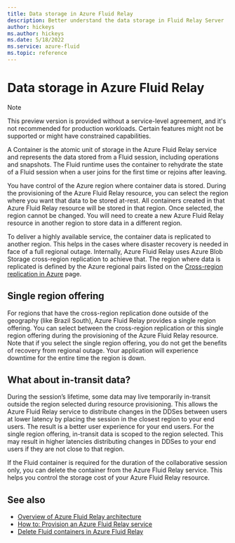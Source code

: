 ```yaml
---
title: Data storage in Azure Fluid Relay
description: Better understand the data storage in Fluid Relay Server
author: hickeys
ms.author: hickeys
ms.date: 5/18/2022
ms.service: azure-fluid
ms.topic: reference
---
```


# Data storage in Azure Fluid Relay

> [!NOTE]
> This preview version is provided without a service-level agreement, and it's not recommended for production workloads. Certain features might not be supported or might have constrained capabilities.

A Container is the atomic unit of storage in the Azure Fluid Relay service and represents the data stored from a Fluid session, including operations and snapshots. The Fluid runtime uses the container to rehydrate the state of a Fluid session when a user joins for the first time or rejoins after leaving.

You have control of the Azure region where container data is stored. During the provisioning of the Azure Fluid Relay resource, you can select the region where you want that data to be stored at-rest. All containers created in that Azure Fluid Relay resource will be stored in that region. Once selected, the region cannot be changed. You will need to create a new Azure Fluid Relay resource in another region to store data in a different region.

To deliver a highly available service, the container data is replicated to another region. This helps in the cases where disaster recovery is needed in face of a full regional outage. Internally, Azure Fluid Relay uses Azure Blob Storage cross-region replication to achieve that. The region where data is replicated is defined by the Azure regional pairs listed on the [Cross-region replication in Azure](../../availability-zones/cross-region-replication-azure.md#azure-cross-region-replication-pairings-for-all-geographies) page.

## Single region offering

For regions that have the cross-region replication done outside of the geography (like Brazil South), Azure Fluid Relay provides a single region offering. You can select between the cross-region replication or this single region offering during the provisioning of the Azure Fluid Relay resource. Note that if you select the single region offering, you do not get the benefits of recovery from regional outage. Your application will experience downtime for the entire time the region is down. 

## What about in-transit data?
During the session’s lifetime, some data may live temporarily in-transit outside the region selected during resource provisioning. This allows the Azure Fluid Relay service to distribute changes in the DDSes between users at lower latency by placing the session in the closest region to your end users. The result is a better user experience for your end users.
For the single region offering, in-transit data is scoped to the region selected. This may result in higher latencies distributing changes in DDSes to your end users if they are not close to that region.

If the Fluid container is required for the duration of the collaborative session only, you can delete the container from the Azure Fluid Relay service. This helps you control the storage cost of your Azure Fluid Relay resource.

## See also

- [Overview of Azure Fluid Relay architecture](architecture.md)
- [How to: Provision an Azure Fluid Relay service](../how-tos/provision-fluid-azure-portal.md)
- [Delete Fluid containers in Azure Fluid Relay](../how-tos/container-deletion.md)
